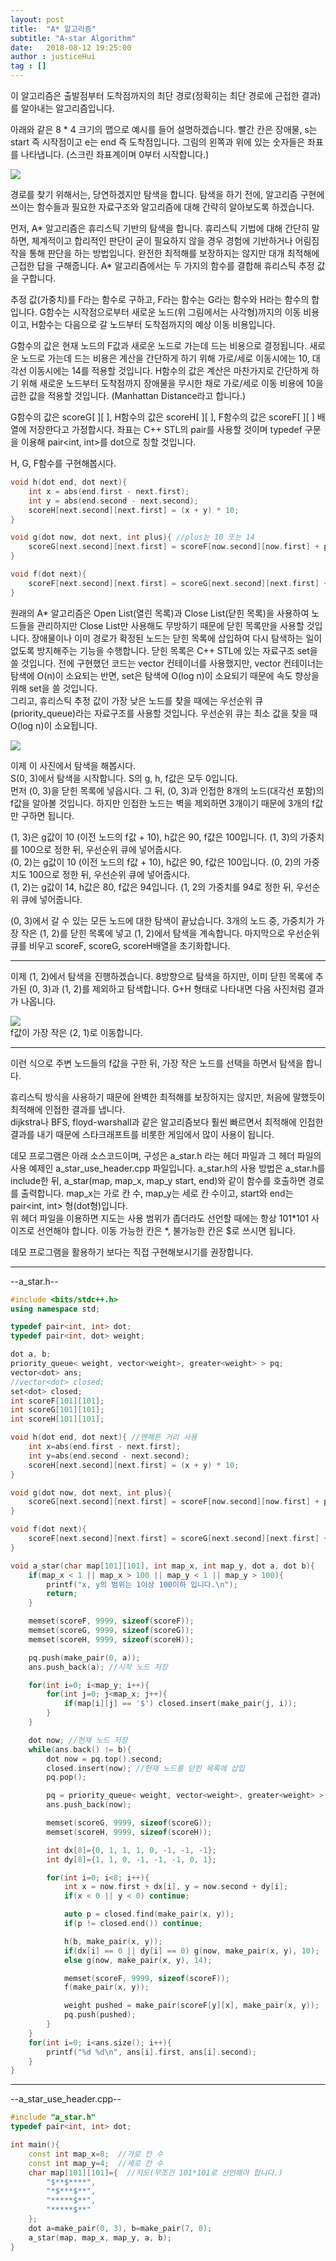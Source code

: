 ```yaml
---
layout: post
title:  "A* 알고리즘"
subtitle: "A-star Algorithm"
date:   2018-08-12 19:25:00
author : justiceHui
tag : []
---
```


이 알고리즘은 출발점부터 도착점까지의 최단 경로(정확히는 최단 경로에 근접한 결과)를 알아내는 알고리즘입니다.

아래와 같은 8 * 4 크기의 맵으로 예시를 들어 설명하겠습니다. 빨간 칸은 장애물, s는 start 즉 시작점이고 e는 end 즉 도착점입니다. 그림의 왼쪽과 위에 있는 숫자들은 좌표를 나타냅니다. (스크린 좌표계이며 0부터 시작합니다.)

<img src = "https://i.imgur.com/xpyKE2n.png"><br>

경로를 찾기 위해서는, 당연하겠지만 탐색을 합니다. 탐색을 하기 전에, 알고리즘 구현에 쓰이는 함수들과 필요한 자료구조와 알고리즘에 대해 간략히 알아보도록 하겠습니다.

먼저, A* 알고리즘은 휴리스틱 기반의 탐색을 합니다. 휴리스틱 기법에 대해 간단히 말하면, 체계적이고 합리적인 판단이 굳이 필요하지 않을 경우 경험에 기반하거나 어림짐작을 통해 판단을 하는 방법입니다. 완전한 최적해를 보장하지는 않지만 대개 최적해에 근접한 답을 구해줍니다. A* 알고리즘에서는 두 가지의 함수를 결합해 휴리스틱 추정 값을 구합니다.

추정 값(가중치)를 F라는 함수로 구하고, F라는 함수는 G라는 함수와 H라는 함수의 합입니다. G함수는 시작점으로부터 새로운 노드(위 그림에서는 사각형)까지의 이동 비용이고, H함수는 다음으로 갈 노드부터 도착점까지의 예상 이동 비용입니다.

G함수의 값은 현재 노드의 F값과 새로운 노드로 가는데 드는 비용으로 결정됩니다. 새로운 노드로 가는데 드는 비용은 계산을 간단하게 하기 위해 가로/세로 이동시에는 10, 대각선 이동시에는 14를 적용할 것입니다. H함수의 값은 계산은 마찬가지로 간단하게 하기 위해 새로운 노드부터 도착점까지 장애물을 무시한 채로 가로/세로 이동 비용에 10을 곱한 값을 적용할 것입니다. (Manhattan Distance라고 합니다.)

G함수의 값은 scoreG[ ][ ], H함수의 값은 scoreH[ ][ ], F함수의 값은 scoreF[ ][ ] 배열에 저장한다고 가정합시다. 좌표는 C++ STL의 pair를 사용할 것이며 typedef 구문을 이용해 pair<int, int>를 dot으로 칭할 것입니다.

 H, G, F함수를 구현해봅시다.

 ```cpp
 void h(dot end, dot next){
     int x = abs(end.first - next.first);
     int y = abs(end.second - next.second);
     scoreH[next.second][next.first] = (x + y) * 10;
 }

 void g(dot now, dot next, int plus){ //plus는 10 또는 14
     scoreG[next.second][next.first] = scoreF[now.second][now.first] + plus;
 }

 void f(dot next){
     scoreF[next.second][next.first] = scoreG[next.second][next.first] + scoreH[next.second][next.first];
 }
 ```

 원래의 A* 알고리즘은 Open List(열린 목록)과 Close List(닫힌 목록)을 사용하여 노드들을 관리하지만 Close List만 사용해도 무방하기 때문에 닫힌 목록만을 사용할 것입니다. 장애물이나 이미 경로가 확정된 노드는 닫힌 목록에 삽입하여 다시 탐색하는 일이 없도록 방지해주는 기능을 수행합니다. 닫힌 목록은 C++ STL에 있는 자료구조 set을 쓸 것입니다. 전에 구현했던 코드는 vector 컨테이너를 사용했지만, vector 컨테이너는 탐색에 O(n)이 소요되는 반면, set은 탐색에 O(log n)이 소요되기 때문에 속도 향상을 위해 set을 쓸 것입니다.<br>
 그리고, 휴리스틱 추정 값이 가장 낮은 노드를 찾을 때에는 우선순위 큐(priority_queue)라는 자료구조를 사용할 것입니다. 우선순위 큐는 최소 값을 찾을 때 O(log n)이 소요됩니다.

 <img src = "https://i.imgur.com/4XYXtnw.png"><br>

이제 이 사진에서 탐색을 해봅시다.<br>
S(0, 3)에서 탐색을 시작합니다. S의 g, h, f값은 모두 0입니다.<br>
먼저 (0, 3)을 닫힌 목록에 넣읍시다. 그 뒤, (0, 3)과 인접한 8개의 노드(대각선 포함)의 f값을 알아볼 것입니다. 하지만 인접한 노드는 벽을 제외하면 3개이기 때문에 3개의 f값만 구하면 됩니다.

(1, 3)은 g값이 10 (이전 노드의 f값 + 10), h값은 90, f값은 100입니다. (1, 3)의 가중치를 100으로 정한 뒤, 우선순위 큐에 넣어줍시다.<br>
(0, 2)는 g값이 10 (이전 노드의 f값 + 10), h값은 90, f값은 100입니다. (0, 2)의 가중치도 100으로 정한 뒤, 우선순위 큐에 넣어줍시다.<br>
(1, 2)는 g값이 14, h값은 80, f값은 94입니다. (1, 2의 가중치를 94로 정한 뒤, 우선순위 큐에 넣어줍니다.

(0, 3)에서 갈 수 있는 모든 노드에 대한 탐색이 끝났습니다. 3개의 노드 중, 가중치가 가장 작은 (1, 2)를 닫힌 목록에 넣고 (1, 2)에서 탐색을 계속합니다. 마지막으로 우선순위 큐를 비우고 scoreF, scoreG, scoreH배열을 초기화합니다.

<hr>

이제 (1, 2)에서 탐색을 진행하겠습니다. 8방향으로 탐색을 하지만, 이미 닫힌 목록에 추가된 (0, 3)과 (1, 2)를 제외하고 탐색합니다. G+H 형태로 나타내면 다음 사진처럼 결과가 나옵니다.

<img src = "https://i.imgur.com/N3QKDuE.png"><br>
f값이 가장 작은 (2, 1)로 이동합니다.

<hr>

이런 식으로 주변 노드들의 f값을 구한 뒤, 가장 작은 노드를 선택을 하면서 탐색을 합니다.

휴리스틱 방식을 사용하기 때문에 완벽한 최적해를 보장하지는 않지만, 처음에 말했듯이 최적해에 인접한 결과를 냅니다.<br>
dijkstra나 BFS, floyd-warshall과 같은 알고리즘보다 훨씬 빠르면서 최적해에 인접한 결과를 내기 때문에 스타크래프트를 비롯한 게임에서 많이 사용이 됩니다.


데모 프로그램은 아래 소스코드이며, 구성은  a_star.h 라는 헤더 파일과 그 헤더 파일의 사용 예제인 a_star_use_header.cpp 파일입니다. a_star.h의 사용 방법은 a_star.h를 include한 뒤, a_star(map, map_x, map_y start, end)와 같이 함수를 호출하면 경로를 출력합니다. map_x는 가로 칸 수, map_y는 세로 칸 수이고, start와 end는 pair<int, int> 형(dot형)입니다.<br>
위 헤더 파일을 이용하면 지도는 사용 범위가 좁더라도 선언할 때에는 항상 101*101 사이즈로 선언해야 합니다. 이동 가능한 칸은 *, 불가능한 칸은 $로 쓰시면 됩니다.

데모 프로그램을 활용하기 보다는 직접 구현해보시기를 권장합니다.

<hr>

--a_star.h--
```cpp
#include <bits/stdc++.h>
using namespace std;

typedef pair<int, int> dot;
typedef pair<int, dot> weight;

dot a, b;
priority_queue< weight, vector<weight>, greater<weight> > pq;
vector<dot> ans;
//vector<dot> closed;
set<dot> closed;
int scoreF[101][101];
int scoreG[101][101];
int scoreH[101][101];

void h(dot end, dot next){ //맨해튼 거리 사용
	int x=abs(end.first - next.first);
	int y=abs(end.second - next.second);
	scoreH[next.second][next.first] = (x + y) * 10;
}

void g(dot now, dot next, int plus){
	scoreG[next.second][next.first] = scoreF[now.second][now.first] + plus;
}

void f(dot next){
	scoreF[next.second][next.first] = scoreG[next.second][next.first] + scoreH[next.second][next.first];
}

void a_star(char map[101][101], int map_x, int map_y, dot a, dot b){
	if(map_x < 1 || map_x > 100 || map_y < 1 || map_y > 100){
		printf("x, y의 범위는 1이상 100이하 입니다.\n");
		return;
	}

	memset(scoreF, 9999, sizeof(scoreF));
	memset(scoreG, 9999, sizeof(scoreG));
	memset(scoreH, 9999, sizeof(scoreH));

	pq.push(make_pair(0, a));
	ans.push_back(a); //시작 노드 저장

	for(int i=0; i<map_y; i++){
		for(int j=0; j<map_x; j++){
			if(map[i][j] == '$') closed.insert(make_pair(j, i));
		}
	}

	dot now; //현재 노드 저장
	while(ans.back() != b){
		dot now = pq.top().second;
		closed.insert(now); //현재 노드를 닫힌 목록에 삽입
		pq.pop();

		pq = priority_queue< weight, vector<weight>, greater<weight> >(); //우선순위큐 초기화
		ans.push_back(now);

		memset(scoreG, 9999, sizeof(scoreG));
		memset(scoreH, 9999, sizeof(scoreH));

		int dx[8]={0, 1, 1, 1, 0, -1, -1, -1};
		int dy[8]={1, 1, 0, -1, -1, -1, 0, 1};

		for(int i=0; i<8; i++){
			int x = now.first + dx[i], y = now.second + dy[i];
			if(x < 0 || y < 0) continue;

			auto p = closed.find(make_pair(x, y));
			if(p != closed.end()) continue;

			h(b, make_pair(x, y));
			if(dx[i] == 0 || dy[i] == 0) g(now, make_pair(x, y), 10);
			else g(now, make_pair(x, y), 14);

			memset(scoreF, 9999, sizeof(scoreF));
			f(make_pair(x, y));

			weight pushed = make_pair(scoreF[y][x], make_pair(x, y));
			pq.push(pushed);
		}
	}
	for(int i=0; i<ans.size(); i++){
		printf("%d %d\n", ans[i].first, ans[i].second);
	}
}
```

<hr>

--a_star_use_header.cpp--
```cpp
#include "a_star.h"
typedef pair<int, int> dot;

int main(){
    const int map_x=8;  //가로 칸 수
    const int map_y=4;  //세로 칸 수
    char map[101][101]={  //지도(무조건 101*101로 선언해야 합니다.)
        "$**$****",
        "*$***$**",
        "*****$**",
        "*****$**"
    };
    dot a=make_pair(0, 3), b=make_pair(7, 0);
    a_star(map, map_x, map_y, a, b);
}
```
